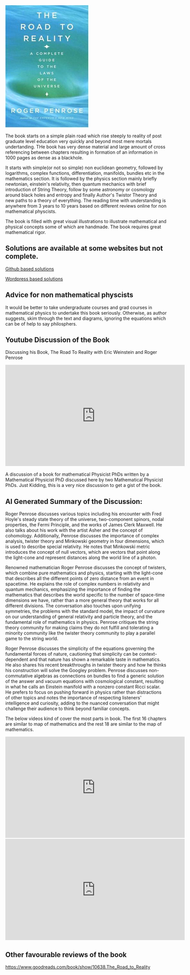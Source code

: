 



![The Road to Reality Cover](..\images\The_Road_to_Reality.jpg)


The book starts on a simple plain road which rise steeply to reality of post graduate level education very quickly and beyond most mere mortals undertanding. THe book has very dense material and large amount of cross referencing between chapters resulting in formation of an information in 1000 pages as dense as a  blackhole.

It starts with simple(or not so simple) non euclidean geometry, followed by logarithms, complex functions, differentiation, manifolds, bundles etc in the mathematics section. It is followed by the physics section mainly briefly newtonian, einstein's relativity, then quantum mechanics with brief introduction of String Theory, follow by some astronomy or cosmology around black holes and entropy and finally Author's Twistor Theory and new paths to a theory of everything. The reading time with understanding is anywhere from 3 years to 10 years based on different reviews online for non mathematical physcists.

The book is filled with great visual illustrations to illustrate mathematical and physical concepts some of which are handmade. The book requires great mathematical rigor.

## Solutions are available at some websites but not complete.

<a href=" https://github.com/matrixbud/Road-To-Reality" target="_blank">Github based solutions</a>

<a href="https://tonielook.wordpress.com/2021/07/02/penrose-road-to-reality-exercises-solutions-pdf-download/" target="_blank">Wordpress based solutions</a>


## Advice for non mathematical physcists

It would be better to take undergraduate courses and grad courses in mathematical physics to undertake this book seriously. Otherwise, as author suggests, skim through the text and diagrams, ignoring the equations which can be of help to say philosphers.


##  Youtube Discussion of the Book

Discussing his Book, The Road To Reality with Eric Weinstein and Roger Penrose


<iframe width="560" height="315" src="https://www.youtube.com/watch/embed/mg93Dm-vYc8" title="YouTube video player" frameborder="0" allow="accelerometer; autoplay; clipboard-write; encrypted-media; gyroscope; picture-in-picture" allowfullscreen></iframe>



A discussion of a book for mathematical Physicist PhDs written by a Mathematical Physicist PhD discussed here by two Mathematical Physicist PhDs. Just Kidding,  this is a very  nice discussion to get a gist of the book.



## AI Generated Summary of the Discussion: 
Roger Penrose discusses various topics including his encounter with Fred Hoyle's steady state theory of the universe, two-component spinors, nodal properties, the Fermi Principle, and the works of James Clerk Maxwell. He also talks about his work with the artist Asher and the concept of cohomology. Additionally, Penrose discusses the importance of complex analysis, twister theory and Minkowski geometry in four dimensions, which is used to describe special relativity. He notes that Minkowski metric introduces the concept of null vectors, which are vectors that point along the light-cone and represent distances along the world line of a photon.

Renowned mathematician Roger Penrose discusses the concept of twisters, which combine pure mathematics and physics, starting with the light-cone that describes all the different points of zero distance from an event in spacetime. He explains the role of complex numbers in relativity and quantum mechanics, emphasizing the importance of finding the mathematics that describes the world specific to the number of space-time dimensions we have, rather than a more general theory that works for all different divisions. The conversation also touches upon unifying symmetries, the problems with the standard model, the impact of curvature on our understanding of general relativity and particle theory, and the fundamental role of mathematics in physics. Penrose critiques the string theory community for making claims they do not fulfill and tolerating a minority community like the twister theory community to play a parallel game to the string world.

Roger Penrose discusses the simplicity of the equations governing the fundamental forces of nature, cautioning that simplicity can be context-dependent and that nature has shown a remarkable taste in mathematics. He also shares his recent breakthroughs in twister theory and how he thinks his construction will solve the Googley problem. Penrose discusses non-commutative algebras as connections on bundles to find a generic solution of the answer and vacuum equations with cosmological constant, resulting in what he calls an Einstein manifold with a nonzero constant Ricci scalar. He prefers to focus on pushing forward in physics rather than distractions of other topics and notes the importance of respecting listeners' intelligence and curiosity, adding to the nuanced conversation that might challenge their audience to think beyond familiar concepts.

The below videos kind of cover the most parts in  book. The first 16 chapters are similar to map of mathematics and the rest 18 are similar to the map of mathematics.

<iframe width="560" height="315" src="https://www.youtube.com/watch/embed/ZihywtixUYo" title="YouTube video player" frameborder="0" allow="accelerometer; autoplay; clipboard-write; encrypted-media; gyroscope; picture-in-picture" allowfullscreen></iframe>


<iframe width="560" height="315" src="https://www.youtube.com/watch/embed/OmJ-4B-mS-Y" title="YouTube video player" frameborder="0" allow="accelerometer; autoplay; clipboard-write; encrypted-media; gyroscope; picture-in-picture" allowfullscreen></iframe>





## Other favourable reviews of the book
https://www.goodreads.com/book/show/10638.The_Road_to_Reality

